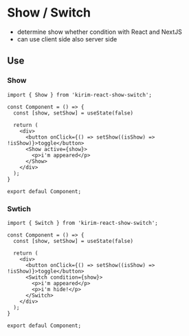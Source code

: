 # Show / Switch

- determine show whether condition with React and NextJS
- can use client side also server side

## Use

### Show

```
import { Show } from 'kirim-react-show-switch';

const Component = () => {
  const [show, setShow] = useState(false)

  return (
    <div>
      <button onClick={() => setShow((isShow) => !isShow)}>toggle</button>
      <Show active={show}>
        <p>i'm appeared</p>
      </Show>
    </div>
  );
}

export defaul Component;
```

### Swtich

```
import { Switch } from 'kirim-react-show-switch';

const Component = () => {
  const [show, setShow] = useState(false)

  return (
    <div>
      <button onClick={() => setShow((isShow) => !isShow)}>toggle</button>
      <Switch condition={show}>
        <p>i'm appeared</p>
        <p>i'm hide!</p>
      </Switch>
    </div>
  );
}

export defaul Component;
```
